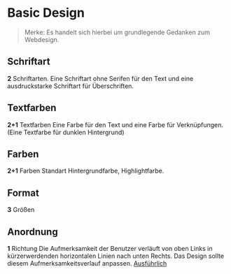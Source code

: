 # Basic Design #

> Merke: Es handelt sich hierbei um grundlegende Gedanken zum Webdesign.

## Schriftart ##

**2** Schriftarten.
Eine Schriftart ohne Serifen für den Text und eine ausdruckstarke Schriftart für Überschriften.

## Textfarben ##

**2+1** Textfarben
Eine Farbe für den Text und eine Farbe für Verknüpfungen. (Eine Textfarbe für dunklen Hintergrund)

## Farben ##
**2+1** Farben
Standart Hintergrundfarbe, Highlightfarbe. 

## Format ##

**3** Größen


## Anordnung ##

**1** Richtung
Die Aufmerksamkeit der Benutzer verläuft von oben Links in kürzerwerdenden horizontalen Linien nach unten Rechts. Das Design sollte diesem Aufmerksamkeitsverlauf anpassen. [Ausführlich](https://webdesign.tutsplus.com/articles/understanding-the-f-layout-in-web-design--webdesign-687)

